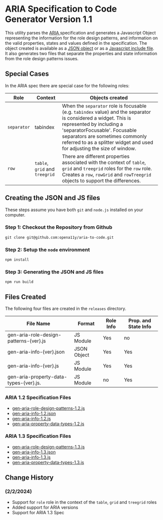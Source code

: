 # ARIA Specification to Code Generator Version 1.1

This utility parses the [ARIA ](https://www.w3.org/TR/wai-aria/) specification and generates a Javascript Object representing the information for the role design patterns, and information on the valid properties, states and values defined in the specification.  The object created is available as a [JSON object](releases/ariaInHtmlInfo.json) or as a [Javascript include file](releases/ariaInHtmlInfo.js).  It also generates two files that separate the properties and state information from the role design patterns issues.

## Special Cases

In the ARIA spec there are special case for the following roles:

| Role | Context | Objects created |
| --------- | ------------------------ | ----------------------------- |
| `separator` | tabindex |  When the `separator` role is focusable (e.g. `tabindex` value) and the separator is considered a widget.  This is represented by including a 'separatorFocusable'.  Focusable separators are sometimes commonly referred to as a splitter widget and used for adjusting the size of window. |
| `row` | `table`, `grid` and `treegrid` | There are different properties associated with the context of `table`, `grid` and `treegrid` roles for the `row` role.  Creates a `row`, `rowGrid` and `rowTreegrid` objects to support the differences. |


## Creating the JSON and JS files

These steps assume you have both `git` and `node.js` installed on your computer.

### Step 1: Checkout the Repository from Github

```git clone git@github.com:opena11y/aria-to-code.git```

### Step 2: Setup the `node` environment

```npm install```

### Step 3: Generating the JSON and JS files

```npm run build```

## Files Created

The following four files are created in the `releases` directory.

| File Name | Format | Role Info | Prop. and State Info |
| --------- | ------ | ------------------------ | ----------------------------- |
| gen-aria-role-design-patterns-{ver}.js | JS Module   | Yes | no  |
| gen-aria-info-{ver}.json               | JSON Object | Yes | Yes |
| gen-aria-info-{ver}.js                 | JS Module   | Yes | Yes |
| gen-aria-property-data-types-{ver}.js. | JS Module   | no  | Yes |

### ARIA 1.2 Specification Files

* [gen-aria-role-design-patterns-1.2.js](releases/gen-aria-role-design-patterns-1.2.js)
* [gen-aria-info-1.2.json](releases/gen-aria-info-1.2.json)
* [gen-aria-info-1.2.js](releases/gen-aria-info-1.2.js)
* [gen-aria-property-data-types-1.2.js](releases/gen-aria-property-data-types-1.2.js)

### ARIA 1.3 Specification Files

* [gen-aria-role-design-patterns-1.3.js](releases/gen-aria-role-design-patterns-1.3.js)
* [gen-aria-info-1.3.json](releases/gen-aria-info-1.3.json)
* [gen-aria-info-1.3.js](releases/gen-aria-info-1.3.js)
* [gen-aria-property-data-types-1.3.js](releases/gen-aria-property-data-types-1.3.js)


## Change History

### (2/2/2024)
* Support for `role` role in the context of the `table`, `grid` and `treegrid` roles
* Added support for ARIA versions
* Support for ARIA 1.3 Spec




